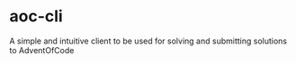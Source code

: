 # aoc-cli
A simple and intuitive client to be used for solving and submitting solutions to AdventOfCode
